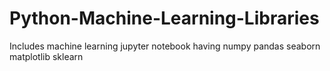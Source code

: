 # Python-Machine-Learning-Libraries
Includes machine learning jupyter notebook having numpy pandas seaborn matplotlib sklearn
